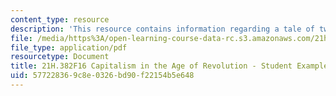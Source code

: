 ```yaml
---
content_type: resource
description: 'This resource contains information regarding a tale of two companies. '
file: /media/https%3A/open-learning-course-data-rc.s3.amazonaws.com/21h-382-capitalism-in-the-age-of-revolution-fall-2016/577228369c8e0326bd90f22154b5e648_MIT21H_382F16_Tale.pdf
file_type: application/pdf
resourcetype: Document
title: 21H.382F16 Capitalism in the Age of Revolution - Student Example 1
uid: 57722836-9c8e-0326-bd90-f22154b5e648
---
```

